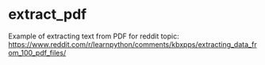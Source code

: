 # extract_pdf
Example of extracting text from PDF for reddit topic:
https://www.reddit.com/r/learnpython/comments/kbxpps/extracting_data_from_100_pdf_files/
